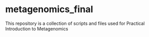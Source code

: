 # metagenomics_final
This repository is a collection of scripts and files used for Practical Introduction to Metagenomics
